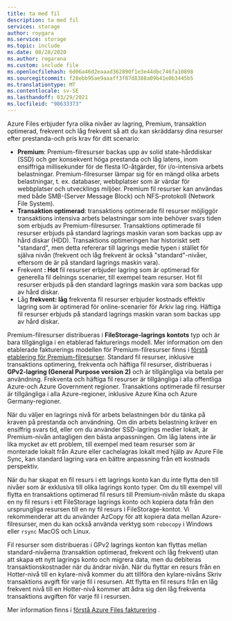 ```yaml
---
title: ta med fil
description: ta med fil
services: storage
author: roygara
ms.service: storage
ms.topic: include
ms.date: 08/28/2020
ms.author: rogarana
ms.custom: include file
ms.openlocfilehash: 6d06a46d2eaaad362890f1e3e44dbc746fa10898
ms.sourcegitcommit: f28ebb95ae9aaaff3f87d8388a09b41e0b3445b5
ms.translationtype: MT
ms.contentlocale: sv-SE
ms.lasthandoff: 03/29/2021
ms.locfileid: "98633373"
---
```

Azure Files erbjuder fyra olika nivåer av lagring, Premium, transaktion optimerad, frekvent och låg frekvent så att du kan skräddarsy dina resurser efter prestanda-och pris krav för ditt scenario:

- **Premium**: Premium-filresurser backas upp av solid state-hårddiskar (SSD) och ger konsekvent höga prestanda och låg latens, inom ensiffriga millisekunder för de flesta IO-åtgärder, för i/o-intensiva arbets belastningar. Premium-filresurser lämpar sig för en mängd olika arbets belastningar, t. ex. databaser, webbplatser som är värdar för webbplatser och utvecklings miljöer. Premium fil resurser kan användas med både SMB-(Server Message Block) och NFS-protokoll (Network File System).
- **Transaktion optimerad**: transaktions optimerade fil resurser möjliggör transaktions intensiva arbets belastningar som inte behöver svars tiden som erbjuds av Premium-filresurser. Transaktions optimerade fil resurser erbjuds på standard lagrings maskin varan som backas upp av hård diskar (HDD). Transaktions optimeringen har historiskt sett "standard", men detta refererar till lagrings medie typen i stället för själva nivån (frekvent och låg frekvent är också "standard"-nivåer, eftersom de är på standard lagrings maskin vara).
- Frekvent **: Hot** fil resurser erbjuder lagring som är optimerad för generella fil delnings scenarier, till exempel team resurser. Hot fil resurser erbjuds på den standard lagrings maskin vara som backas upp av hård diskar.
- Låg **frekvent: låg** frekventa fil resurser erbjuder kostnads effektiv lagring som är optimerad för online-scenarier för Arkiv lag ring. Häftiga fil resurser erbjuds på standard lagrings maskin varan som backas upp av hård diskar.

Premium-filresurser distribueras i **FileStorage-lagrings kontots** typ och är bara tillgängliga i en etablerad fakturerings modell. Mer information om den etablerade fakturerings modellen för Premium-filresurser finns i [förstå etablering för Premium-filresurser](../articles/storage/files/understanding-billing.md#provisioned-model). Standard fil resurser, inklusive transaktions optimering, frekventa och häftiga fil resurser, distribueras i **GPv2-lagring (General Purpose version 2)** och är tillgängliga via betala per användning. Frekventa och häftiga fil resurser är tillgängliga i alla offentliga Azure-och Azure Government regioner. Transaktions optimerade fil resurser är tillgängliga i alla Azure-regioner, inklusive Azure Kina och Azure Germany-regioner.

När du väljer en lagrings nivå för arbets belastningen bör du tänka på kraven på prestanda och användning. Om din arbets belastning kräver en ensiffrig svars tid, eller om du använder SSD-lagrings medier lokalt, är Premium-nivån antagligen den bästa anpassningen. Om låg latens inte är lika mycket av ett problem, till exempel med team resurser som är monterade lokalt från Azure eller cachelagras lokalt med hjälp av Azure File Sync, kan standard lagring vara en bättre anpassning från ett kostnads perspektiv.

När du har skapat en fil resurs i ett lagrings konto kan du inte flytta den till nivåer som är exklusiva till olika lagrings konto typer. Om du till exempel vill flytta en transaktions optimerad fil resurs till Premium-nivån måste du skapa en ny fil resurs i ett FileStorage lagrings konto och kopiera data från den ursprungliga resursen till en ny fil resurs i FileStorage-kontot. Vi rekommenderar att du använder AzCopy för att kopiera data mellan Azure-filresurser, men du kan också använda verktyg som `robocopy` i Windows eller `rsync` MacOS och Linux. 

Fil resurser som distribueras i GPv2 lagrings konton kan flyttas mellan standard-nivåerna (transaktion optimerad, frekvent och låg frekvent) utan att skapa ett nytt lagrings konto och migrera data, men du debiteras transaktionskostnader när du ändrar nivån. När du flyttar en resurs från en Hotter-nivå till en kylare-nivå kommer du att tillföra den kylare-nivåns Skriv transaktions avgift för varje fil i resursen. Att flytta en fil resurs från en låg frekvent nivå till en Hotter-nivå kommer att ådra sig den låg frekventa transaktions avgiften för varje fil i resursen.

Mer information finns i [förstå Azure Files fakturering](../articles/storage/files/understanding-billing.md) .